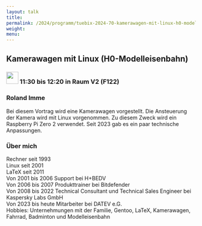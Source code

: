 ```yaml
---
layout: talk
title:
permalink: /2024/programm/tuebix-2024-70-kamerawagen-mit-linux-h0-modelleisenbahn-/
weight:
menu:
---
```

## Kamerawagen mit Linux (H0-Modelleisenbahn)

### <img height = "32" src="../../../images/talk.svg"> 11:30 bis 12:20 in Raum V2 (F122)

### Roland Imme

Bei diesem Vortrag wird eine Kamerawagen vorgestellt. Die Ansteuerung der Kamera wird mit Linux vorgenommen. Zu diesem Zweck wird ein Raspberry Pi Zero 2 verwendet. Seit 2023 gab es ein paar technische Anpassungen.

### Über mich

Rechner seit 1993  
Linux seit 2001  
LaTeX seit 2011  
Von 2001 bis 2006 Support bei H+BEDV  
Von 2006 bis 2007 Produkttrainer bei Bitdefender  
Von 2008 bis 2022 Technical Consultant und Technical Sales Engineer bei Kaspersky Labs GmbH  
Von 2023 bis heute Mitarbeiter bei DATEV e.G.  
Hobbies: Unternehmungen mit der Familie, Gentoo, LaTeX, Kamerawagen, Fahrrad, Badminton und Modelleisenbahn

